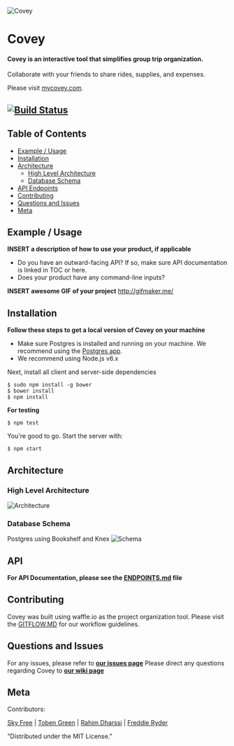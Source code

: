 ![Covey](https://raw.githubusercontent.com/teamcovey/covey/master/client/styles/assets/coveyLogo-blue-white-04-01.png)

# Covey
#### Covey is an interactive tool that simplifies group trip organization.
Collaborate with your friends to share rides, supplies, and expenses.

Please visit [mycovey.com](http://mycovey.com).

[![Build Status](https://travis-ci.org/teamcovey/covey.svg?branch=master)](https://travis-ci.org/teamcovey/covey)
--------------------


## Table of Contents 
- [Example / Usage](#example--usage)
- [Installation](#installation)
- [Architecture](#architecture)
  - [High Level Architecture](#high-level-architecture)
  - [Database Schema](#database-schema)
- [API Endpoints](#api)
- [Contributing](#contributing)
- [Questions and Issues](#questions-and-issues)
- [Meta](#meta)

## Example / Usage
**INSERT a description of how to use your product, if applicable**
* Do you have an outward-facing API? If so, make sure API documentation is linked in TOC or here.
* Does your product have any command-line inputs?

**INSERT awesome GIF of your project**
http://gifmaker.me/

## Installation
**Follow these steps to get a local version of Covey on your machine**

* Make sure Postgres is installed and running on your machine. We recommend using the [Postgres app](http://postgresapp.com/). 
* We recommend using Node.js v6.x

Next, install all client and server-side dependencies
```
$ sudo npm install -g bower
$ bower install
$ npm install
```
**For testing**
```
$ npm test
```

You're good to go. Start the server with:
```
$ npm start
```

## Architecture
### High Level Architecture
![Architecture](http://i64.tinypic.co)
### Database Schema
Postgres using Bookshelf and Knex
![Schema](http://i68.tinypic)

## API
**For API Documentation, please see the [ENDPOINTS.md](ENDPOINTS.md) file**

## Contributing

Covey was built using waffle.io as the project organization tool.
Please visit the [GITFLOW.MD](GITFLOW.md) for our workflow guidelines.

## Questions and Issues
For any issues, please refer to [**our issues page**](https://github.com/teamcovey/covey/issues)
Please direct any questions regarding Covey to [**our wiki page**](https://github.com/teamcovey/covey/wiki)

## Meta
Contributors:

[Sky Free](https://github.com/swfree) | [Toben Green](https://github.com/tobensg) | [Rahim Dharssi](https://github.com/rahimftd) | [Freddie Ryder](https://github.com/fredryder)

"Distributed under the MIT License."
